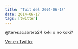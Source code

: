 ```yaml
---
title: "Tuit del 2014-06-17"
date: 2014-06-17
tags: [twitter]
---
```


@teresacabrera24 koki o no koki?



[Ver en Twitter](https://twitter.com/i/web/status/479015148175511552)
